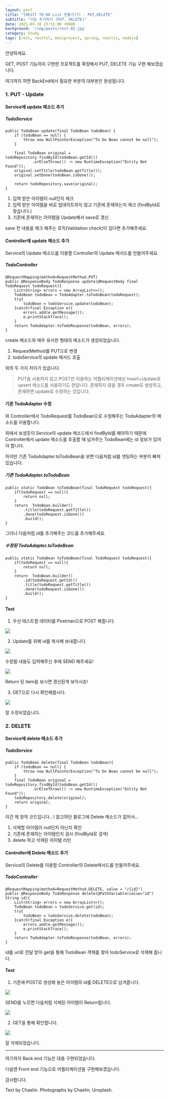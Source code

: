 ```yaml
---
layout: post
title: "[REST] TO-DO List 만들기(7) - PUT,DELETE"
subtitle: "기능 추가하기 (PUT, DELETE)"
date: 2021-03-18 23:51:00 +0900
background: '/img/posts/rest-02.jpg'
category: Study
tags: [rest, restful, miniproject, spring, reactjs, nodejs]
---
```


안녕하세요.

GET, POST 기능까지 구현한 프로젝트를 확장해서 PUT, DELETE 기능 구현 해보겠습니다.

여기까지 하면 BackEnd에서 필요한 부분의 대부분은 완성됩니다.

### 1. PUT - Update
#### Service에 update 메소드 추가
##### TodoService
```
public TodoBean update(final TodoBean todoBean) {
    if (todoBean == null) {
        throw new NullPointerException("To Do Bean cannot be null");
    }
    
    final TodoBean original = todoRepository.findById(todoBean.getId())
            .orElseThrow(() -> new RuntimeException("Entity Not Found"));
    original.setTitle(todoBean.getTitle());
    original.setDone(todoBean.isDone());
    
    return todoRepository.save(original);
}
```

1) 입력 받은 아이템이 null인지 체크   
2) 입력 받은 아이템을 바로 업데이트하지 않고 기존에 존재하는지 체크 (findById로 찾습니다.)   
3) 기존에 존재하는 아이템을 Update해서 save로 갱신   

save 전 내용을 체크 해주는 로직(Validation check)이 있다면 추가해주세요.

#### Controller에 update 메소드 추가
Service의 Update 메소드를 이용할 Controller의 Update 메서드를 만들어주세요.

##### TodoController
```
@RequestMapping(method=RequestMethod.PUT)
public @ResponseBody TodoResponse update(@RequestBody final TodoRequest todoRequest){
    List<String> errors = new ArrayList<>();
    TodoBean todoBean = TodoAdapter.toTodoBean(todoRequest);
    try{
        todoBean = todoService.update(todoBean);
    }catch(final Exception e){
        errors.add(e.getMessage());
        e.printStackTrace();
    }
    return TodoAdapter.toTodoResponse(todoBean, errors);
}
```
create 메소드와 매우 유사한 형태의 메소드가 생성되었습니다.

1) RequestMethod를 PUT으로 변경   
2) todoService의 update 메서드 호출

위의 두 가지 차이가 있습니다.

> PUT을 사용하지 않고 POST만 이용하는 어플리케이션에선 Insert+Update로 upsert 메소드를 사용하기도 한답니다. 존재하지 않을 경우 create로 생성하고, 존재하면 update로 수정하는 것입니다.

#### 기존 TodoAdapter 수정
위 Controller에서 TodoRequest를 TodoBean으로 수정해주는 TodoAdapter의 메소드를 이용합니다.

위에서 보셨듯이 Service의 update 메소드에서 findById를 해야하기 때문에 Controller에서 update 메소드를 호출할 때 넘겨주는 TodoBean에는 id 정보가 있어야 합니다.

하지만 기존 TodoAdapter.toTodoBean을 보면 다음처럼 id를 셋팅하는 부분이 빠져있습니다.

##### 기존 TodoAdapter.toTodoBean
```
public static TodoBean toTodoBean(final TodoRequest todoRequest){
    if(todoRequest == null){
        return null;
    }
    return  TodoBean.builder()
        .title(todoRequest.getTitle())
        .done(todoRequest.isDone())
        .build();
}
```

그러니 다음처럼 id를 추가해주는 코드를 추가해주세요.

##### 수정된 TodoAdapter.toTodoBean
```
public static TodoBean toTodoBean(final TodoRequest todoRequest){
    if(todoRequest == null){
        return null;
    }
    return  TodoBean.builder()
        .id(todoRequest.getId())
        .title(todoRequest.getTitle())
        .done(todoRequest.isDone())
        .build();
}
```

#### Test
1) 우선 테스트할 데이터를 Postman으로 POST 해줍니다.
<img class="img-fluid" src="/img/posts/inPost/rest-08-01.png">

2) Update를 위해 id를 복사해 보내줍니다.
<img class="img-fluid" src="/img/posts/inPost/rest-08-02.png">

수정될 내용도 입력해주신 후에 SEND 해주세요!

<img class="img-fluid" src="/img/posts/inPost/rest-08-03.png">

Return 된 item을 보시면 갱신된게 보이시죠!

3) GET으로 다시 확인해봅시다.
<img class="img-fluid" src="/img/posts/inPost/rest-08-04.png">

잘 수정되었습니다.

### 2. DELETE
#### Service에 delete 메소드 추가

##### TodoService
```
public TodoBean delete(final TodoBean todoBean){
    if (todoBean == null) {
        throw new NullPointerException("To Do Bean cannot be null");
    }
    final TodoBean original = todoRepository.findById(todoBean.getId())
            .orElseThrow(() -> new RuntimeException("Entity Not Found"));
    todoRepository.delete(original);
    return original;
}
```
이건 제 창작 코드입니다...! 참고하던 블로그에 Delete 메소드가 없어서...

1) 삭제할 아이템이 null인지 아닌지 확인   
2) 기존에 존재하는 아이템인지 검사 (findById로 검색)   
3) delete 하고 삭제된 아이템 리턴

#### Controller에 Delete 메소드 추가
Service의 Delete를 이용할 Controller의 Delete메서드를 만들어주세요.

##### TodoController 
```
@RequestMapping(method=RequestMethod.DELETE, value = "/{id}")
public @ResponseBody TodoResponse delete(@PathVariable(value="id") String id){
    List<String> errors = new ArrayList<>();
    TodoBean todoBean = todoService.get(id);
    try{
        todoBean = todoService.delete(todoBean);
    }catch(final Exception e){
        errors.add(e.getMessage());
        e.printStackTrace();
    }
    return TodoAdapter.toTodoResponse(todoBean, errors);
}
```

id를 url로 전달 받아 get을 통해 TodoBean 객체를 찾아 todoService로 삭제해 줍니다.

#### Test
1) 기존에 POST로 생성해 놓은 아이템의 id를 DELETE으로 넘겨줍니다.
<img class="img-fluid" src="/img/posts/inPost/rest-08-05.png">

SEND를 누르면 다음처럼 삭제된 아이템이 Return됩니다.

<img class="img-fluid" src="/img/posts/inPost/rest-08-06.png">

2) GET을 통해 확인합니다.
<img class="img-fluid" src="/img/posts/inPost/rest-08-07.png">

잘 삭제되었습니다.

*****

여기까지 Back end 기능은 대충 구현되었습니다.

다음엔 Front end 기능으로 어플리케이션을 구현해보겠습니다.

감사합니다.

<p class = "placeholder">Text by Chaelin. Photographs by Chaelin, Unsplash.</p>